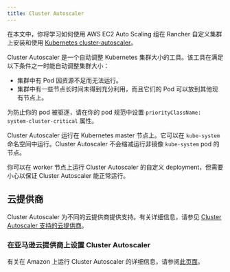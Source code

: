 ```yaml
---
title: Cluster Autoscaler
---
```


<head>
  <link rel="canonical" href="https://ranchermanager.docs.rancher.com/zh/how-to-guides/new-user-guides/manage-clusters/install-cluster-autoscaler"/>
</head>

在本文中，你将学习如何使用 AWS EC2 Auto Scaling 组在 Rancher 自定义集群上安装和使用 [Kubernetes cluster-autoscaler](https://github.com/kubernetes/autoscaler/blob/master/cluster-autoscaler/)。

Cluster Autoscaler 是一个自动调整 Kubernetes 集群大小的工具。该工具在满足以下条件之一时能自动调整集群大小：

* 集群中有 Pod 因资源不足而无法运行。
* 集群中有一些节点长时间未得到充分利用，而且它们的 Pod 可以放到其他现有节点上。

为防止你的 pod 被驱逐，请在你的 pod 规范中设置 `priorityClassName: system-cluster-critical` 属性。

Cluster Autoscaler 运行在 Kubernetes master 节点上。它可以在 `kube-system` 命名空间中运行。Cluster Autoscaler 不会缩减运行非镜像 `kube-system` pod 的节点。

你可以在 worker 节点上运行 Cluster Autoscaler 的自定义 deployment，但需要小心以保证 Cluster Autoscaler 能正常运行。

## 云提供商

Cluster Autoscaler 为不同的云提供商提供支持。有关详细信息，请参见 [Cluster Autoscaler 支持的云提供商](https://github.com/kubernetes/autoscaler/tree/master/cluster-autoscaler#deployment)。

### 在亚马逊云提供商上设置 Cluster Autoscaler

有关在 Amazon 上运行 Cluster Autoscaler 的详细信息，请参阅[此页面](use-aws-ec2-auto-scaling-groups.md)。
